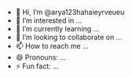 - 👋 Hi, I’m @arya123hahaieyrveueu
- 👀 I’m interested in ...
- 🌱 I’m currently learning ...
- 💞️ I’m looking to collaborate on ...
- 📫 How to reach me ...
- 😄 Pronouns: ...
- ⚡ Fun fact: ...

<!---
arya123hahaieyrveueu/arya123hahaieyrveueu is a ✨ special ✨ repository because its `README.md` (this file) appears on your GitHub profile.
You can click the Preview link to take a look at your changes.
--->

